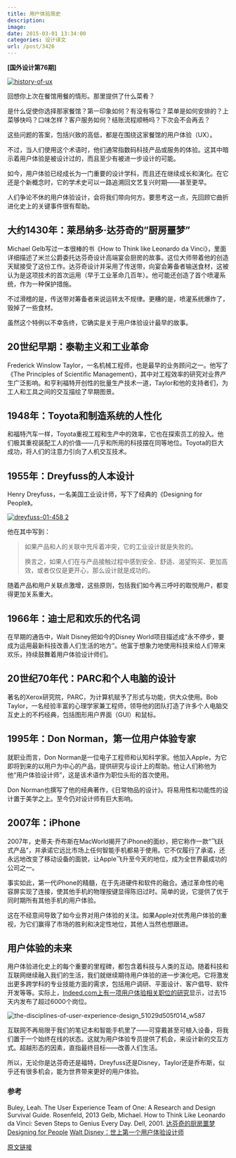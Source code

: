 ```yaml
---
title: 用户体验简史
description: 
image: 
date: 2015-03-01 13:34:00
categories: 设计译文
url: /post/3426
---
```


**[国外设计第76期]**

[![history-of-ux](http://blog.invisionapp.com/wp-content/uploads/2015/02/history-of-ux.jpg)](http://blog.invisionapp.com/wp-content/uploads/2015/02/history-of-ux.jpg "A brief history of user experience ")

回想你上次在餐馆用餐的情形。那里提供了什么菜肴？

是什么促使你选择那家餐馆？第一印象如何？有没有等位？菜单是如何安排的？上菜够快吗？口味怎样？客户服务如何？结账流程顺畅吗？下次会不会再去？

这些问题的答案，包括兴致的高低，都是在围绕这家餐馆的用户体验（UX）。

不过，当人们使用这个术语时，他们通常指数码科技产品或服务的体验。这其中暗示着用户体验是被设计过的，而且至少有被进一步设计的可能。

如今，用户体验已经成长为一门重要的设计学科，而且还在继续成长和演化。在它还是个新概念时，它的学术史可以一路追溯回文艺复兴时期——甚至更早。

人们争论不休的用户体验设计，会将我们带向何方。要思考这一点，先回顾它曲折进化史上的关键事件很有帮助。

## 大约1430年：莱昂纳多·达芬奇的“厨房噩梦”

Michael Gelb写过一本很棒的书《How to Think like Leonardo da Vinci》，里面详细描述了米兰公爵委托达芬奇设计高端宴会厨房的故事。这位大师带着他的创造天赋接受了这份工作。达芬奇设计并采用了传送带，向宴会筹备者输送食材，这被认为是这项技术的首次运用（早于工业革命几百年）。他可能还创造了首个喷灌系统，作为一种保护措施。

不过滑稽的是，传送带对筹备者来说运转太不规律。更糟的是，喷灌系统爆炸了，毁掉了一些食材。

虽然这个特例以不幸告终，它确实是关于用户体验设计最早的故事。

## 20世纪早期：泰勒主义和工业革命

Frederick Winslow Taylor，一名机械工程师，也是最早的业务顾问之一。他写了《The Principles of Scientific Management》，其中对工程效率的研究对业界产生广泛影响。和亨利福特开创性的批量生产技术一道，Taylor和他的支持者们，为工人和工具之间的交互描绘了早期图景。

## 1948年：Toyota和制造系统的人性化

和福特汽车一样，Toyota重视工程和生产中的效率，它也在探索员工的投入。他们极其重视装配工人的价值——几乎和所用的科技摆在同等地位。Toyota的巨大成功，将人们的注意力引向了人机交互技术。

## 1955年：Dreyfuss的人本设计

Henry Dreyfuss，一名美国工业设计师，写下了经典的《Designing for People》。

[![dreyfuss-01-458 2](http://blog.invisionapp.com/wp-content/uploads/2015/02/dreyfuss-01-458-2.jpg)](http://blog.invisionapp.com/wp-content/uploads/2015/02/dreyfuss-01-458-2.jpg "A brief history of user experience ")

他在其中写到：

> 如果产品和人的关联中充斥着冲突，它的工业设计就是失败的。
> 
> 换言之，如果人们在与产品接触过程中感到安全、舒适、渴望购买、更加高效，或者仅仅是更开心，那么设计就是成功的。

随着产品和用户关联点激增，这些原则，包括我们如今再三呼吁的取悦用户，都变得更加关系重大。

## 1966年：迪士尼和欢乐的代名词

在早期的通告中，Walt Disney把如今的Disney World项目描述成“永不停步，要成为运用最新科技改善人们生活的地方”。他富于想象力地使用科技来给人们带来欢乐，持续鼓舞着用户体验设计师们。

## 20世纪70年代：PARC和个人电脑的设计

著名的Xerox研究院，PARC，为计算机赋予了形式与功能，供大众使用。Bob Taylor，一名经验丰富的心理学家兼工程师，领导他的团队打造了许多个人电脑交互史上的不朽经典，包括图形用户界面（GUI）和鼠标。

## 1995年：Don Norman，第一位用户体验专家

就职业而言，Don Norman是一位电子工程师和认知科学家。他加入Apple，为它即将到来的以用户为中心的产品，提供研究与设计上的帮助。他让人们称他为他“用户体验设计师”，这是该术语作为职位头衔的首次使用。

Don Norman也撰写了他的经典著作，《日常物品的设计》。将易用性和功能性的设计置于美学之上。至今仍对设计师有巨大影响。

## 2007年：iPhone

2007年，史蒂夫·乔布斯在MacWorld揭开了iPhone的面纱，把它称作一款“飞跃式产品”，并承诺它远比市场上任何智能手机都易于使用。它不仅履行了承诺，还永远地改变了移动设备的面貌，让Apple飞升至今天的地位，成为全世界最成功的公司之一。

事实如此，第一代iPhone的精髓，在于先进硬件和软件的融合。通过革命性的电容屏实现了连接，使其他手机的物理按键显得陈旧过时。简单的说，它提供了优于同时期所有其他手机的用户体验。

这在不经意间导致了如今业界对用户体验的关注。如果Apple对优秀用户体验的重视，为它们赢得了市场的胜利和决定性地位，其他人当然也想跟进。

## 用户体验的未来

用户体验进化史上的每个重要的里程碑，都包含着科技与人类的互动。随着科技和互联网继续融入我们的生活，我们就继续期待用户体验的进一步演化吧。它将激发出更多跨学科的专业技能方面的需求，包括用户调研、平面设计、客户倡导、软件开发等等。实际上，[Indeed.com上有一项用户体验相关职位的研究](http://www.indeed.com/jobs?q=%22user+experience%22&l=United+States&radius=0&sort=date&limit=50&fromage=15)显示，过去15天内发布了超过6000个岗位。

![the-disciplines-of-user-experience-design_51029d505f014_w587](https://storage.fleek-internal.com/0a3a8890-e65e-47ce-93d7-0442b9209d38-bucket/blog/posts/2015-03/03-01/1.jpg)

互联网不再局限于我们的笔记本和智能手机里了——可穿戴甚至可植入设备，将我们置于一个始终在线的状态。这就为用户体验专员提供了机会，来设计新的交互方式。超越形态的因素，直指最终目标——改善人们生活。

所以，无论你是达芬奇还是福特，Dreyfuss还是Disney，Taylor还是乔布斯，似乎还有很多机会，能为世界带来更好的用户体验。

### 参考

Buley, Leah. The User Experience Team of One: A Research and Design Survival Guide. Rosenfeld, 2013
Gelb, Michael. How to Think Like Leonardo da Vinci: Seven Steps to Genius Every Day. Dell, 2001.
[达芬奇的厨房噩梦](http://boxesandarrows.com/leonardos-kitchen-nightmare/)
[Designing for People](http://www.designersreviewofbooks.com/2009/05/designing-for-people/)
[Walt Disney：世上第一个用户体验设计师](http://uxmag.com/articles/walt-disney-the-worlds-first-ux-designer)

[原文链接](http://blog.invisionapp.com/a-brief-history-of-user-experience/)